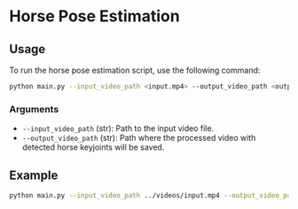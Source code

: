 # Horse Pose Estimation

## Usage
To run the horse pose estimation script, use the following command:
```bash
python main.py --input_video_path <input.mp4> --output_video_path <output.mp4>
```

### Arguments
- `--input_video_path` (str): Path to the input video file.
- `--output_video_path` (str): Path where the processed video with detected horse keyjoints will be saved.

## Example
```bash
python main.py --input_video_path ../videos/input.mp4 --output_video_path ../videos/output.mp4
```



